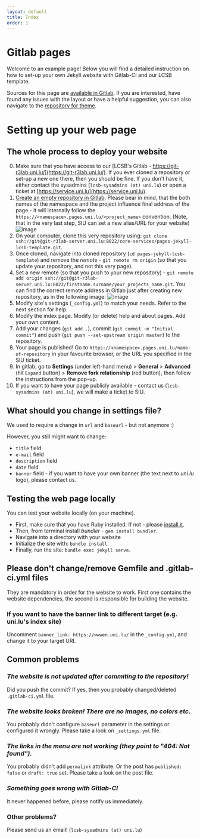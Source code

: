 ```yaml
---
layout: default
title: Index
order: 1
---
```


# Gitlab pages
Welcome to an example page! Below you will find a detailed instruction on how to set-up your own Jekyll website with Gitlab-CI and our LCSB template.

Sources for this page are [available in Gitlab](https://git-r3lab.uni.lu/core-services/pages-jekyll-lcsb-template).
If you are interested, have found any issues with the layout or have a helpful suggestion, you can also navigate to the [repository for theme](https://git-r3lab.uni.lu/core-services/jekyll-theme-lcsb-default).

# Setting up your web page

## The whole process to deploy your website
0. Make sure that you have access to our [LCSB's Gitlab - https://git-r3lab.uni.lu/](https://git-r3lab.uni.lu/). If you ever cloned a repository or set-up a new one there, then you should be fine.  If you don't have it, either contact the sysadmins (`lcsb-sysadmins (at) uni.lu`) or open a ticket at [https://service.uni.lu](https://service.uni.lu). 
1. [Create an empty repository in Gitlab](https://git-r3lab.uni.lu/projects/new). Please bear in mind, that the both names of the namespace and the project influence 
    final address of the page - it will internally follow the `https://<namespace>.pages.uni.lu/<project_name>` convention. (Note, that in the very last step, SIU can set a new alias/URL for your website)
    ![image](assets/screenshots/new_project.png)
2. On your computer, clone this very repository using: `git clone ssh://git@git-r3lab-server.uni.lu:8022/core-services/pages-jekyll-lcsb-template.git`.
3. Once cloned, navigate into cloned repository (`cd pages-jekyll-lcsb-template`) and remove the _remote_ - `git remote rm origin` (so that you update your repository, and not this very page).
4. Set a new remote (so that you push to your new repository) - `git remote add origin ssh://git@git-r3lab-server.uni.lu:8022/firstname.surname/your_projects_name.git`. You can find the correct remote address in Gitlab just after creating new repository, as in the following image:
 ![image](assets/screenshots/remote.png)
5. Modify site's settings (`_config.yml`) to match your needs. Refer to the next section for help.
6. Modify the index page. Modify (or delete) help and about pages. Add your own content. 
7. Add your changes (`git add .`), commit (`git commit -m "Initial commit"`) and push (`git push --set-upstream origin master`) to the repository.
8. Your page is published! Go to `https://<namespace>.pages.uni.lu/name-of-repository` in your favourite browser, or the URL you specified in the SIU ticket.
9. In gitlab, go to **Settings** (under left-hand menu) > **General** > **Advanced** (hit `Expand` button) > **Remove fork relationship** (red button), then follow the instructions from the pop-up.
10. If you want to have your page publicly available - contact us  (`lcsb-sysadmins (at) uni.lu`), we will make a ticket to SIU.

## What should you change in settings file?
We used to require a change in `url` and `baseurl` - but not anymore :)

However, you still might want to change:

 * `title` field
 * `e-mail` field
 * `description` field
 * `date` field
 * `banner` field - if you want to have your own banner (the text next to _uni.lu_ logo), please contact us.
 
## Testing the web page locally
You can test your website locally (on your machine). 

* First, make sure that you have Ruby installed. If not - please [install it](https://www.ruby-lang.org/en/downloads/).
* Then, from terminal install _bundler_ - `gem install bundler`. 
* Navigate into a directory with your website
* Initialize the site with: `bundle install`.
* Finally, run the site: `bundle exec jekyll serve`.


## Please don't change/remove Gemfile and .gitlab-ci.yml files
They are mandatory in order for the website to work. First one contains the website dependencies, the second is responsible for building the website.

### If you want to have the banner link to different target (e.g. uni.lu's index site)
Uncomment `banner_link: https://wwwen.uni.lu/` in the `_config.yml`, and change it to your target URI.

## Common problems
### *The website is not updated after commiting to the repository!*
Did you push the commit? If yes, then you probably changed/deleted `.gitlab-ci.yml` file.

### *The website looks broken! There are no images, no colors etc.*
You probably didn't configure `baseurl` parameter in the settings or configured it wrongly. Please take a look on `_settings.yml` file.

### *The links in the menu are not working (they point to "404: Not found").*
You probably didn't add `permalink` attribute. Or the post has `published: false` or `draft: true` set. Please take a look on the post file.

### *Something goes wrong with Gitlab-CI*
It never happened before, please notify us immediately.

### Other problems?
Please send us an email! (`lcsb-sysadmins (at) uni.lu`)
